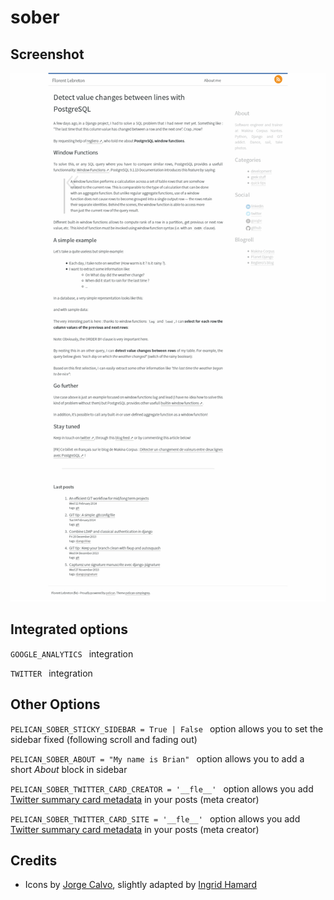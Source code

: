 # sober #



## Screenshot ##

![screenshot](screenshot.png)


## Integrated options ##

``GOOGLE_ANALYTICS `` integration

``TWITTER `` integration


## Other Options ##

``PELICAN_SOBER_STICKY_SIDEBAR = True | False `` option allows you to set the sidebar fixed (following scroll and fading out)

``PELICAN_SOBER_ABOUT = "My name is Brian" `` option allows you to add a short *About* block in sidebar

``PELICAN_SOBER_TWITTER_CARD_CREATOR = '__fle__' `` option allows you add [Twitter summary card metadata](https://dev.twitter.com/docs/cards/types/summary-card) in your posts (meta creator)

``PELICAN_SOBER_TWITTER_CARD_SITE = '__fle__' `` option allows you add [Twitter summary card metadata](https://dev.twitter.com/docs/cards/types/summary-card) in your posts (meta creator)

## Credits ##

* Icons by [Jorge Calvo](http://dribbble.com/shots/1074961-Flat-Icons-EPS), slightly adapted by [Ingrid Hamard](http://ingrid.hamard.free.fr)

